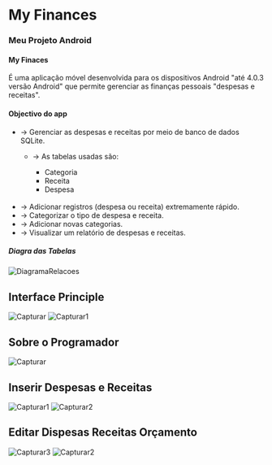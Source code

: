<h1>My Finances</h1>
<h3>Meu Projeto Android</h3>
<h4>My Finaces</h4><p>É uma aplicação móvel desenvolvida para os dispositivos Android "até 4.0.3 versão Android" que permite gerenciar as finanças pessoais "despesas e receitas".</p>
<h4>Objectivo do app</h4>
<ul>
<li>-> Gerenciar as despesas e receitas por meio de banco de dados SQLite.</li>
  <ul>
    <li>-> As tabelas usadas são:</li>
    <ul>
      <li>Categoria</li>
      <li>Receita</li>
      <li>Despesa</li>
    </ul>
  </ul>
  <br>
<li>-> Adicionar registros (despesa ou receita) extremamente rápido.</li>
<li>-> Categorizar o tipo de despesa e receita.</li>
<li>-> Adicionar novas categorias.</li>
<li>-> Visualizar um relatório de despesas e receitas.</li>
</ul>
<h5>Diagra das Tabelas</h5>

![DiagramaRelacoes](https://user-images.githubusercontent.com/48354097/58759682-0f181a00-8526-11e9-9a81-551341af6faf.JPG)

<h2>Interface Principle</h2>

![Capturar](https://user-images.githubusercontent.com/48354097/60036005-20c48b80-96a6-11e9-907c-e5efb9467227.GIF)
![Capturar1](https://user-images.githubusercontent.com/48354097/60036018-24581280-96a6-11e9-8edd-3503ff976286.GIF)

<h2>Sobre o Programador</h2>

![Capturar](https://user-images.githubusercontent.com/48354097/60036374-00e19780-96a7-11e9-8a59-f054e2dd259e.PNG)

<h2>Inserir Despesas e Receitas</h2>

![Capturar1](https://user-images.githubusercontent.com/48354097/60036624-8b29fb80-96a7-11e9-898a-696613989dae.PNG)
![Capturar2](https://user-images.githubusercontent.com/48354097/60036664-a09f2580-96a7-11e9-853c-0909956bc78f.PNG)

<h2>Editar Dispesas Receitas Orçamento </h2>

![Capturar3](https://user-images.githubusercontent.com/48354097/60037094-a9dcc200-96a8-11e9-93f8-05c3685ca0ab.GIF)
![Capturar2](https://user-images.githubusercontent.com/48354097/60037100-aba68580-96a8-11e9-919f-9ce416f8deef.GIF)


